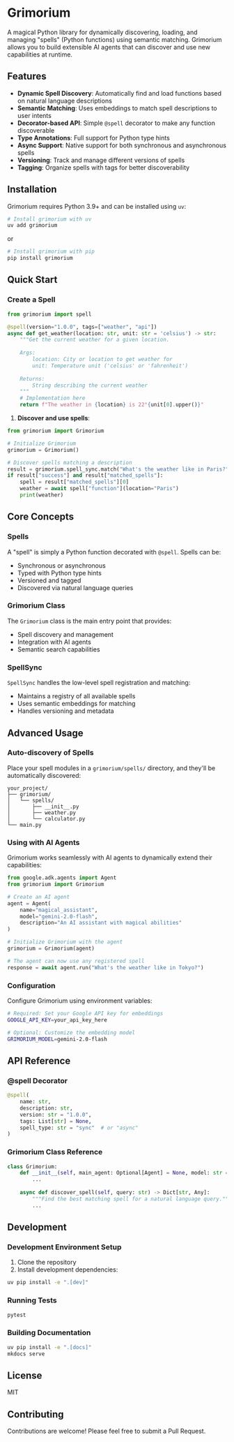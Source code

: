 # Grimorium

A magical Python library for dynamically discovering, loading, and managing "spells" (Python functions) using semantic matching. Grimorium allows you to build extensible AI agents that can discover and use new capabilities at runtime.

## Features

- **Dynamic Spell Discovery**: Automatically find and load functions based on natural language descriptions
- **Semantic Matching**: Uses embeddings to match spell descriptions to user intents
- **Decorator-based API**: Simple `@spell` decorator to make any function discoverable
- **Type Annotations**: Full support for Python type hints
- **Async Support**: Native support for both synchronous and asynchronous spells
- **Versioning**: Track and manage different versions of spells
- **Tagging**: Organize spells with tags for better discoverability

## Installation

Grimorium requires Python 3.9+ and can be installed using `uv`:

```bash
# Install grimorium with uv
uv add grimorium
```

or

```bash
# Install grimorium with pip
pip install grimorium
```

## Quick Start

### Create a Spell

```python
from grimorium import spell

@spell(version="1.0.0", tags=["weather", "api"])
async def get_weather(location: str, unit: str = 'celsius') -> str:
    """Get the current weather for a given location.
    
    Args:
        location: City or location to get weather for
        unit: Temperature unit ('celsius' or 'fahrenheit')
        
    Returns:
        String describing the current weather
    """
    # Implementation here
    return f"The weather in {location} is 22°{unit[0].upper()}"
```

1. **Discover and use spells**:

```python
from grimorium import Grimorium

# Initialize Grimorium
grimorium = Grimorium()

# Discover spells matching a description
result = grimorium.spell_sync.match("What's the weather like in Paris?")
if result["success"] and result["matched_spells"]:
    spell = result["matched_spells"][0]
    weather = await spell["function"](location="Paris")
    print(weather)
```

## Core Concepts

### Spells

A "spell" is simply a Python function decorated with `@spell`. Spells can be:

- Synchronous or asynchronous
- Typed with Python type hints
- Versioned and tagged
- Discovered via natural language queries

### Grimorium Class

The `Grimorium` class is the main entry point that provides:

- Spell discovery and management
- Integration with AI agents
- Semantic search capabilities

### SpellSync

`SpellSync` handles the low-level spell registration and matching:

- Maintains a registry of all available spells
- Uses semantic embeddings for matching
- Handles versioning and metadata

## Advanced Usage

### Auto-discovery of Spells

Place your spell modules in a `grimorium/spells/` directory, and they'll be automatically discovered:

```text
your_project/
├── grimorium/
│   └── spells/
│       ├── __init__.py
│       ├── weather.py
│       └── calculator.py
└── main.py
```

### Using with AI Agents

Grimorium works seamlessly with AI agents to dynamically extend their capabilities:

```python
from google.adk.agents import Agent
from grimorium import Grimorium

# Create an AI agent
agent = Agent(
    name="magical_assistant",
    model="gemini-2.0-flash",
    description="An AI assistant with magical abilities"
)

# Initialize Grimorium with the agent
grimorium = Grimorium(agent)

# The agent can now use any registered spell
response = await agent.run("What's the weather like in Tokyo?")
```

### Configuration

Configure Grimorium using environment variables:

```bash
# Required: Set your Google API key for embeddings
GOOGLE_API_KEY=your_api_key_here

# Optional: Customize the embedding model
GRIMORIUM_MODEL=gemini-2.0-flash
```

## API Reference

### @spell Decorator

```python
@spell(
    name: str,
    description: str,
    version: str = "1.0.0",
    tags: List[str] = None,
    spell_type: str = "sync"  # or "async"
)
```

### Grimorium Class Reference

```python
class Grimorium:
    def __init__(self, main_agent: Optional[Agent] = None, model: str = "gemini-2.0-flash"):
        ...
    
    async def discover_spell(self, query: str) -> Dict[str, Any]:
        """Find the best matching spell for a natural language query."""
        ...
```

## Development

### Development Environment Setup

1. Clone the repository
2. Install development dependencies:

```bash
uv pip install -e ".[dev]"
```

### Running Tests

```bash
pytest
```

### Building Documentation

```bash
uv pip install -e ".[docs]"
mkdocs serve
```

## License

MIT

## Contributing

Contributions are welcome! Please feel free to submit a Pull Request.
